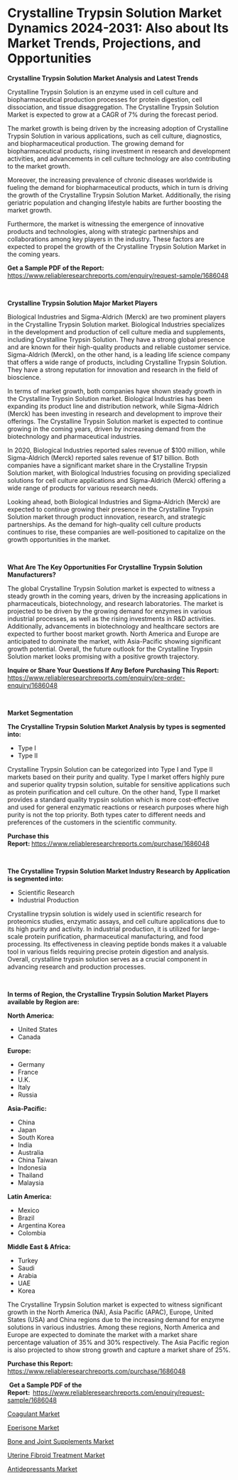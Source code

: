 <p><h1>Crystalline Trypsin Solution Market Dynamics 2024-2031: Also about Its Market Trends, Projections, and Opportunities</h1></p><p><strong>Crystalline Trypsin Solution Market Analysis and Latest Trends</strong></p>
<p><p>Crystalline Trypsin Solution is an enzyme used in cell culture and biopharmaceutical production processes for protein digestion, cell dissociation, and tissue disaggregation. The Crystalline Trypsin Solution Market is expected to grow at a CAGR of 7% during the forecast period. </p><p>The market growth is being driven by the increasing adoption of Crystalline Trypsin Solution in various applications, such as cell culture, diagnostics, and biopharmaceutical production. The growing demand for biopharmaceutical products, rising investment in research and development activities, and advancements in cell culture technology are also contributing to the market growth. </p><p>Moreover, the increasing prevalence of chronic diseases worldwide is fueling the demand for biopharmaceutical products, which in turn is driving the growth of the Crystalline Trypsin Solution Market. Additionally, the rising geriatric population and changing lifestyle habits are further boosting the market growth.</p><p>Furthermore, the market is witnessing the emergence of innovative products and technologies, along with strategic partnerships and collaborations among key players in the industry. These factors are expected to propel the growth of the Crystalline Trypsin Solution Market in the coming years.</p></p>
<p><strong>Get a Sample PDF of the Report:&nbsp;</strong> <a href="https://www.reliableresearchreports.com/enquiry/request-sample/1686048">https://www.reliableresearchreports.com/enquiry/request-sample/1686048</a></p>
<p>&nbsp;</p>
<p><strong>Crystalline Trypsin Solution Major Market Players</strong></p>
<p><p>Biological Industries and Sigma-Aldrich (Merck) are two prominent players in the Crystalline Trypsin Solution market. Biological Industries specializes in the development and production of cell culture media and supplements, including Crystalline Trypsin Solution. They have a strong global presence and are known for their high-quality products and reliable customer service. Sigma-Aldrich (Merck), on the other hand, is a leading life science company that offers a wide range of products, including Crystalline Trypsin Solution. They have a strong reputation for innovation and research in the field of bioscience.</p><p>In terms of market growth, both companies have shown steady growth in the Crystalline Trypsin Solution market. Biological Industries has been expanding its product line and distribution network, while Sigma-Aldrich (Merck) has been investing in research and development to improve their offerings. The Crystalline Trypsin Solution market is expected to continue growing in the coming years, driven by increasing demand from the biotechnology and pharmaceutical industries.</p><p>In 2020, Biological Industries reported sales revenue of $100 million, while Sigma-Aldrich (Merck) reported sales revenue of $17 billion. Both companies have a significant market share in the Crystalline Trypsin Solution market, with Biological Industries focusing on providing specialized solutions for cell culture applications and Sigma-Aldrich (Merck) offering a wide range of products for various research needs.</p><p>Looking ahead, both Biological Industries and Sigma-Aldrich (Merck) are expected to continue growing their presence in the Crystalline Trypsin Solution market through product innovation, research, and strategic partnerships. As the demand for high-quality cell culture products continues to rise, these companies are well-positioned to capitalize on the growth opportunities in the market.</p></p>
<p>&nbsp;</p>
<p><strong>What Are The Key Opportunities For Crystalline Trypsin Solution Manufacturers?</strong></p>
<p><p>The global Crystalline Trypsin Solution market is expected to witness a steady growth in the coming years, driven by the increasing applications in pharmaceuticals, biotechnology, and research laboratories. The market is projected to be driven by the growing demand for enzymes in various industrial processes, as well as the rising investments in R&D activities. Additionally, advancements in biotechnology and healthcare sectors are expected to further boost market growth. North America and Europe are anticipated to dominate the market, with Asia-Pacific showing significant growth potential. Overall, the future outlook for the Crystalline Trypsin Solution market looks promising with a positive growth trajectory.</p></p>
<p><strong>Inquire or Share Your Questions If Any Before Purchasing This Report:</strong> <a href="https://www.reliableresearchreports.com/enquiry/pre-order-enquiry/1686048">https://www.reliableresearchreports.com/enquiry/pre-order-enquiry/1686048</a></p>
<p>&nbsp;</p>
<p><strong>Market Segmentation</strong></p>
<p><strong>The Crystalline Trypsin Solution Market Analysis by types is segmented into:</strong></p>
<p><ul><li>Type I</li><li>Type II</li></ul></p>
<p><p>Crystalline Trypsin Solution can be categorized into Type I and Type II markets based on their purity and quality. Type I market offers highly pure and superior quality trypsin solution, suitable for sensitive applications such as protein purification and cell culture. On the other hand, Type II market provides a standard quality trypsin solution which is more cost-effective and used for general enzymatic reactions or research purposes where high purity is not the top priority. Both types cater to different needs and preferences of the customers in the scientific community.</p></p>
<p><strong>Purchase this Report:&nbsp;</strong><a href="https://www.reliableresearchreports.com/purchase/1686048">https://www.reliableresearchreports.com/purchase/1686048</a></p>
<p>&nbsp;</p>
<p><strong>The Crystalline Trypsin Solution Market Industry Research by Application is segmented into:</strong></p>
<p><ul><li>Scientific Research</li><li>Industrial Production</li></ul></p>
<p><p>Crystalline trypsin solution is widely used in scientific research for proteomics studies, enzymatic assays, and cell culture applications due to its high purity and activity. In industrial production, it is utilized for large-scale protein purification, pharmaceutical manufacturing, and food processing. Its effectiveness in cleaving peptide bonds makes it a valuable tool in various fields requiring precise protein digestion and analysis. Overall, crystalline trypsin solution serves as a crucial component in advancing research and production processes.</p></p>
<p>&nbsp;</p>
<p><strong>In terms of Region, the Crystalline Trypsin Solution Market Players available by Region are:</strong></p>
<p>
    <p> <strong> North America: </strong>
        <ul>
            <li>United States</li>
            <li>Canada</li>
        </ul>
        </p> 
    <p> <strong> Europe: </strong>
        <ul>
            <li>Germany</li>
            <li>France</li>
            <li>U.K.</li>
            <li>Italy</li>
            <li>Russia</li>
        </ul>
        </p> 
    <p> <strong> Asia-Pacific: </strong>
        <ul>
            <li>China</li>
            <li>Japan</li>
            <li>South Korea</li>
            <li>India</li>
            <li>Australia</li>
            <li>China Taiwan</li>
            <li>Indonesia</li>
            <li>Thailand</li>
            <li>Malaysia</li>
        </ul>
        </p> 
    <p> <strong> Latin America: </strong>
        <ul>
            <li>Mexico</li>
            <li>Brazil</li>
            <li>Argentina Korea</li>
            <li>Colombia</li>
        </ul>
        </p> 
    <p> <strong> Middle East & Africa: </strong>
        <ul>
            <li>Turkey</li>
            <li>Saudi</li>
            <li>Arabia</li>
            <li>UAE</li>
            <li>Korea</li>
        </ul>
    </p>
    </p>
<p><p>The Crystalline Trypsin Solution market is expected to witness significant growth in the North America (NA), Asia Pacific (APAC), Europe, United States (USA) and China regions due to the increasing demand for enzyme solutions in various industries. Among these regions, North America and Europe are expected to dominate the market with a market share percentage valuation of 35% and 30% respectively. The Asia Pacific region is also projected to show strong growth and capture a market share of 25%.</p></p>
<p><strong>Purchase this Report: </strong><a href="https://www.reliableresearchreports.com/purchase/1686048">https://www.reliableresearchreports.com/purchase/1686048</a></p>
<p>&nbsp;<strong>Get a Sample PDF of the Report:&nbsp;&nbsp;</strong><a href="https://www.reliableresearchreports.com/enquiry/request-sample/1686048">https://www.reliableresearchreports.com/enquiry/request-sample/1686048</a></p>
<p><strong></strong></p>
<p><p><a href="https://medium.com/@brendamoreno1988/coagulant-market-furnishes-information-on-market-share-market-trends-and-market-growth-d772a8a05a55">Coagulant Market</a></p><p><a href="https://medium.com/@sarahhopkins94/eperisone-market-share-evolution-and-market-growth-trends-2024-2031-704fe2e39074">Eperisone Market</a></p><p><a href="https://medium.com/@brendamoreno1988/bone-and-joint-supplements-market-the-key-to-successful-business-strategy-forecast-till-2031-8bd2a45176ee">Bone and Joint Supplements Market</a></p><p><a href="https://medium.com/@kathyburton10/uterine-fibroid-treatment-market-size-and-market-trends-complete-industry-overview-2024-to-2031-5f589a8104a0">Uterine Fibroid Treatment Market</a></p><p><a href="https://medium.com/@brendamoreno1988/antidepressants-market-report-reveals-the-latest-trends-and-growth-opportunities-of-this-market-4e7b5322078e">Antidepressants Market</a></p></p>
